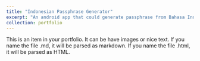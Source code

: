 ```yaml
---
title: "Indonesian Passphrase Generator"
excerpt: "An android app that could generate passphrase from Bahasa Indonesia <br/><img src='https://raw.githubusercontent.com/nugroho-s/nugroho-s.github.io/master/images/PassphraseGenerator.jpg' style='width:20%;height:20%;'>"
collection: portfolio
---
```


This is an item in your portfolio. It can be have images or nice text. If you name the file .md, it will be parsed as markdown. If you name the file .html, it will be parsed as HTML. 
